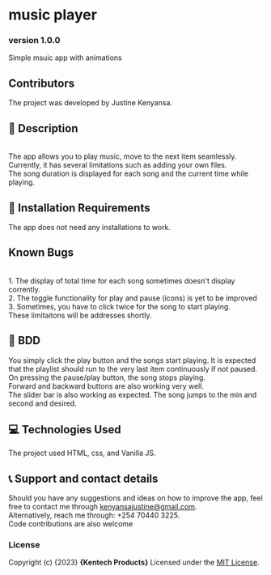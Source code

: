 # music player
### version 1.0.0
Simple msuic app with animations

## Contributors
The project was developed by Justine Kenyansa.

## :flashlight: Description
<br>
The app allows you to play music, move to the next item seamlessly. <br> Currently, it has several limitations such as adding your own files.<br>
The song duration is displayed for each song and the current time while playing. 

## :pushpin: Installation Requirements
The app does not need any installations to work.
## Known Bugs
<br>
1. The display of total time for each song sometimes doesn't display corrently.<br>
2. The toggle functionality for play and pause (icons) is yet to be improved
3. Sometimes, you have to click twice for the song to start playing.<br>
These limitaitons will be addresses shortly.

## :pushpin: BDD
You simply click the play button and the songs start playing. It is expected that the playlist should run to the very last item continuously if not paused. <br> On pressing the pause/play button, the song stops playing. <br>
Forward and backward buttons are also working very well. <br>
The slider bar is also working as expected. The song jumps to the min and second and desired.

## :computer: Technologies Used
 The project used HTML, css, and Vanilla JS.
 ## :telephone_receiver: Support and contact details
Should you have any suggestions and ideas on how to improve the app, feel free to contact me through kenyansajustine@gmail.com. <br>
Alternatively, reach me through: +254 70440 3225. <br>
Code contributions are also welcome
### License
Copyright (c) {2023} **{Kentech Products}**
Licensed under the [MIT License](LICENSE).